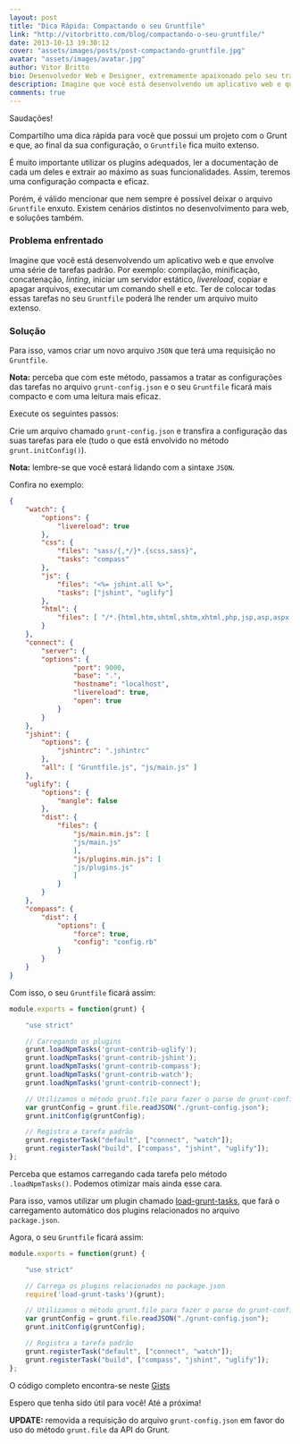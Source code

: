 ```yaml
---
layout: post
title: "Dica Rápida: Compactando o seu Gruntfile"
link: "http://vitorbritto.com/blog/compactando-o-seu-gruntfile/"
date: 2013-10-13 19:30:12
cover: "assets/images/posts/post-compactando-gruntfile.jpg"
avatar: "assets/images/avatar.jpg"
author: Vitor Britto
bio: Desenvolvedor Web e Designer, extremamente apaixonado pelo seu trabalho. Descobriu o mundo dos códigos há quase duas decádas e mantém a mesma paixão desde o primeiro dia dessa descoberta. Trabalha como freelancer full time há quase 4 anos desenvolvendo projetos voltados para a web. Também direciona boa parte do seu tempo para pesquisas, projetos colaborativos, desenvolvimento de projetos pessoais e escrever os artigos aqui publicados.
description: Imagine que você está desenvolvendo um aplicativo web e que envolve uma série de tarefas padrão. Ter de colocar todas essas tarefas no seu Gruntfile poderá lhe render um arquivo muito extenso. Para isso, vamos criar um novo arquivo JSON que terá uma requisição no Gruntfile.
comments: true
---
```


Saudações!

Compartilho uma dica rápida para você que possui um projeto com o Grunt e que, ao final da sua configuração, o `Gruntfile` fica muito extenso.

É muito importante utilizar os plugins adequados, ler a documentação de cada um deles e extrair ao máximo as suas funcionalidades. Assim, teremos uma configuração compacta e eficaz.

Porém, é válido mencionar que nem sempre é possível deixar o arquivo `Gruntfile` enxuto. Existem cenários distintos no desenvolvimento para web, e soluções também.

### Problema enfrentado

Imagine que você está desenvolvendo um aplicativo web e que envolve uma série de tarefas padrão. Por exemplo: compilação, minificação, concatenação, *linting*, iniciar um servidor estático, *livereload*, copiar e apagar arquivos, executar um comando shell e etc. Ter de colocar todas essas tarefas no seu `Gruntfile` poderá lhe render um arquivo muito extenso.

### Solução

Para isso, vamos criar um novo arquivo `JSON` que terá uma requisição no `Gruntfile`.

**Nota:** perceba que com este método, passamos a tratar as configurações das tarefas no arquivo `grunt-config.json` e o seu `Gruntfile` ficará mais compacto e com uma leitura mais eficaz.

Execute os seguintes passos:

Crie um arquivo chamado `grunt-config.json` e transfira a configuração das suas tarefas para ele (tudo o que está envolvido no método `grunt.initConfig()`).

**Nota:** lembre-se que você estará lidando com a sintaxe `JSON`.

Confira no exemplo:

~~~json
{
    "watch": {
        "options": {
            "livereload": true
        },
        "css": {
            "files": "sass/{,*/}*.{scss,sass}",
            "tasks": "compass"
        },
        "js": {
            "files": "<%= jshint.all %>",
            "tasks": ["jshint", "uglify"]
        },
        "html": {
            "files": [ "/*.{html,htm,shtml,shtm,xhtml,php,jsp,asp,aspx,erb,ctp}" ]
        }
    },
    "connect": {
        "server": {
        "options": {
                "port": 9000,
                "base": ".",
                "hostname": "localhost",
                "livereload": true,
                "open": true
            }
        }
    },
    "jshint": {
        "options": {
            "jshintrc": ".jshintrc"
        },
        "all": [ "Gruntfile.js", "js/main.js" ]
    },
    "uglify": {
        "options": {
            "mangle": false
        },
        "dist": {
            "files": {
                "js/main.min.js": [
                "js/main.js"
                ],
                "js/plugins.min.js": [
                "js/plugins.js"
                ]
            }
        }
    },
    "compass": {
        "dist": {
            "options": {
                "force": true,
                "config": "config.rb"
            }
        }
    }
}
~~~

Com isso, o seu `Gruntfile` ficará assim:

~~~javascript
module.exports = function(grunt) {

    "use strict"

    // Carregando os plugins
    grunt.loadNpmTasks('grunt-contrib-uglify');
    grunt.loadNpmTasks('grunt-contrib-jshint');
    grunt.loadNpmTasks('grunt-contrib-compass');
    grunt.loadNpmTasks('grunt-contrib-watch');
    grunt.loadNpmTasks('grunt-contrib-connect');

    // Utilizamos o método grunt.file para fazer o parse do grunt-config.json
    var gruntConfig = grunt.file.readJSON("./grunt-config.json");
    grunt.initConfig(gruntConfig);

    // Registra a tarefa padrão
    grunt.registerTask("default", ["connect", "watch"]);
    grunt.registerTask("build", ["compass", "jshint", "uglify"]);
};
~~~

Perceba que estamos carregando cada tarefa pelo método `.loadNpmTasks()`. Podemos otimizar mais ainda esse cara.

Para isso, vamos utilizar um plugin chamado [load-grunt-tasks](https://github.com/sindresorhus/load-grunt-tasks), que fará o carregamento automático dos plugins relacionados no arquivo `package.json`.

Agora, o seu `Gruntfile` ficará assim:

~~~javascript
module.exports = function(grunt) {

    "use strict"

    // Carrega os plugins relacionados no package.json
    require('load-grunt-tasks')(grunt);

    // Utilizamos o método grunt.file para fazer o parse do grunt-config.json
    var gruntConfig = grunt.file.readJSON("./grunt-config.json");
    grunt.initConfig(gruntConfig);

    // Registra a tarefa padrão
    grunt.registerTask("default", ["connect", "watch"]);
    grunt.registerTask("build", ["compass", "jshint", "uglify"]);
};
~~~

O código completo encontra-se neste [Gists](https://gist.github.com/vitorbritto/6967478)

Espero que tenha sido útil para você! Até a próxima!

**UPDATE:** removida a requisição do arquivo `grunt-config.json` em favor do uso do método `grunt.file` da API do Grunt.
